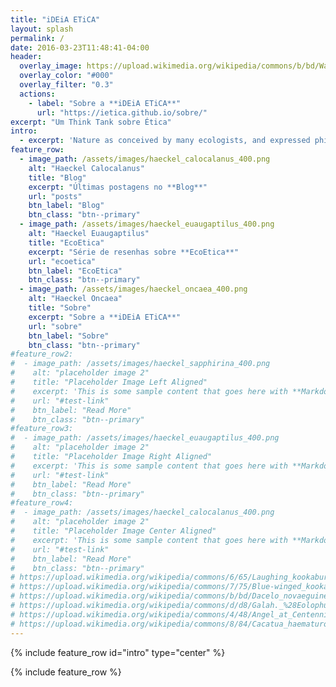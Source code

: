```yaml
---
title: "iDEiA ETiCA"
layout: splash
permalink: /
date: 2016-03-23T11:48:41-04:00
header:
  overlay_image: https://upload.wikimedia.org/wikipedia/commons/b/bd/Wall_street_of_the_tombs_sacred_way_Kerameikos_Athens.jpg
  overlay_color: "#000"
  overlay_filter: "0.3"
  actions:
    - label: "Sobre a **iDEiA ETiCA**"
      url: "https://ietica.github.io/sobre/"
excerpt: "Um Think Tank sobre Ética"
intro: 
  - excerpt: 'Nature as conceived by many ecologists, and expressed philosophically by James Lovelock and others, is not the passive, dead, value-neutral nature of mechanistic science but is akin to the active, "naturing" nature of Spinoza. It is all-inclusive, creative (as natura naturans), infinitely diverse, and alive in the broad sense of Spinozistic so-called panpsychism.</br><i>Arne Næss, selected works</i>'
feature_row:
  - image_path: /assets/images/haeckel_calocalanus_400.png
    alt: "Haeckel Calocalanus"
    title: "Blog"
    excerpt: "Últimas postagens no **Blog**"
    url: "posts"
    btn_label: "Blog"
    btn_class: "btn--primary"
  - image_path: /assets/images/haeckel_euaugaptilus_400.png
    alt: "Haeckel Euaugaptilus"
    title: "EcoEtica"
    excerpt: "Série de resenhas sobre **EcoEtica**"
    url: "ecoetica"
    btn_label: "EcoEtica"
    btn_class: "btn--primary"
  - image_path: /assets/images/haeckel_oncaea_400.png
    alt: "Haeckel Oncaea"
    title: "Sobre"
    excerpt: "Sobre a **iDEiA ETiCA**"
    url: "sobre"
    btn_label: "Sobre"
    btn_class: "btn--primary"
#feature_row2:
#  - image_path: /assets/images/haeckel_sapphirina_400.png
#    alt: "placeholder image 2"
#    title: "Placeholder Image Left Aligned"
#    excerpt: 'This is some sample content that goes here with **Markdown** formatting. Left aligned with `type="left"`'
#    url: "#test-link"
#    btn_label: "Read More"
#    btn_class: "btn--primary"
#feature_row3:
#  - image_path: /assets/images/haeckel_euaugaptilus_400.png
#    alt: "placeholder image 2"
#    title: "Placeholder Image Right Aligned"
#    excerpt: 'This is some sample content that goes here with **Markdown** formatting. Right aligned with `type="right"`'
#    url: "#test-link"
#    btn_label: "Read More"
#    btn_class: "btn--primary"
#feature_row4:
#  - image_path: /assets/images/haeckel_calocalanus_400.png
#    alt: "placeholder image 2"
#    title: "Placeholder Image Center Aligned"
#    excerpt: 'This is some sample content that goes here with **Markdown** formatting. Centered with `type="center"`'
#    url: "#test-link"
#    btn_label: "Read More"
#    btn_class: "btn--primary"
# https://upload.wikimedia.org/wikipedia/commons/6/65/Laughing_kookaburra_%289115601110%29.jpg
# https://upload.wikimedia.org/wikipedia/commons/7/75/Blue-winged_kookaburra_arp.jpg
# https://upload.wikimedia.org/wikipedia/commons/b/bd/Dacelo_novaeguineae%2C_Swanbourne.jpg
# https://upload.wikimedia.org/wikipedia/commons/d/d8/Galah._%28Eolophus_roseicapilla%29_%2811179413123%29.jpg
# https://upload.wikimedia.org/wikipedia/commons/4/48/Angel_at_Centennial_Park_Conservatory.jpg
# https://upload.wikimedia.org/wikipedia/commons/8/84/Cacatua_haematuropygia_Parc_des_Oiseaux_21_10_2015_1.jpg
---
```


{% include feature_row id="intro" type="center" %}

{% include feature_row %}

<!-- {% include feature_row id="feature_row2" type="left" %} -->

<!-- {% include feature_row id="feature_row3" type="right" %} -->

<!-- {% include feature_row id="feature_row4" type="center" %} -->
